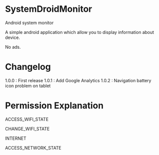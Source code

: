 # SystemDroidMonitor
Android system monitor

A simple android application which allow you to display information about device.

No ads.

# Changelog

1.0.0 : First release
1.0.1 : Add Google Analytics
1.0.2 : Navigation battery icon problem on tablet

# Permission Explanation

ACCESS_WIFI_STATE

CHANGE_WIFI_STATE

INTERNET

ACCESS_NETWORK_STATE

